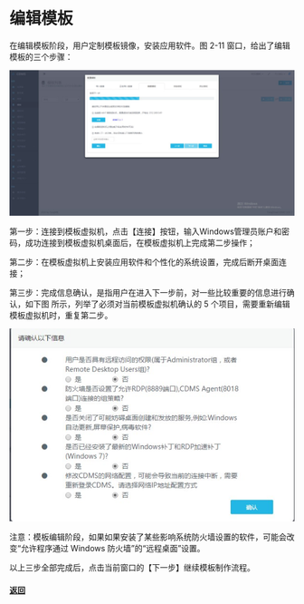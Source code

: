 # **编辑模板**

在编辑模板阶段，用户定制模板镜像，安装应用软件。图 2-11 窗口，给出了编辑模板的三个步骤：

![](/assets/编辑模板.jpg)

第一步：连接到模板虚拟机，点击【连接】按钮，输入Windows管理员账户和密码，成功连接到模板虚拟机桌面后，在模板虚拟机上完成第二步操作；

第二步：在模板虚拟机上安装应用软件和个性化的系统设置，完成后断开桌面连 接；

第三步：完成信息确认，是指用户在进入下一步前，对一些比较重要的信息进行确认，如下图 所示，列举了必须对当前模板虚拟机确认的 5 个项目，需要重新编辑模板虚拟机时，重复第二步。



![](/assets/模板信息确认.jpg)



注意：模板编辑阶段，如果如果安装了某些影响系统防火墙设置的软件，可能会改变“允许程序通过 Windows 防火墙”的“远程桌面”设置。

以上三步全部完成后，点击当前窗口的【下一步】继续模板制作流程。

#### [返回](#)



